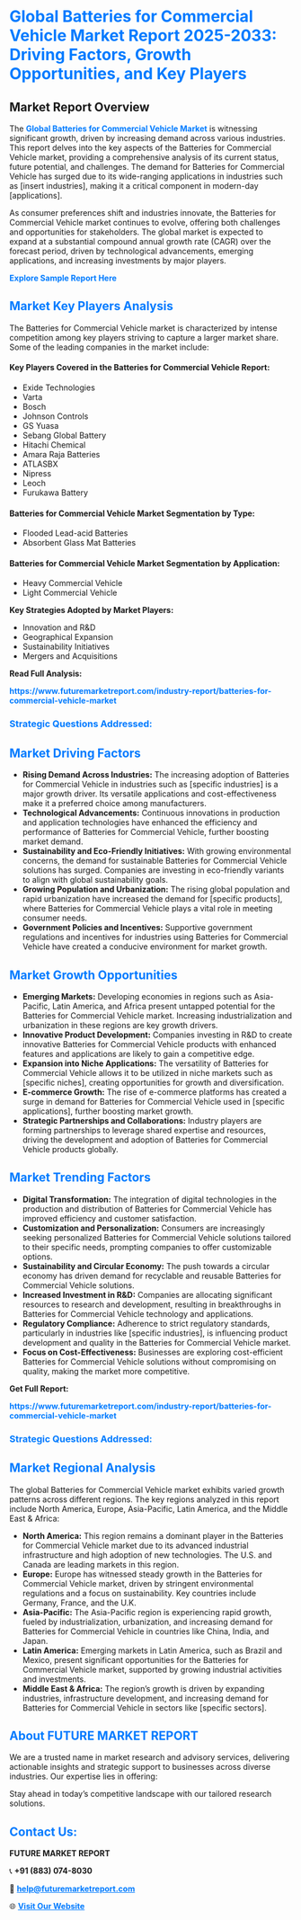 <h1 style="color: #007BFF;">Global Batteries for Commercial Vehicle Market Report 2025-2033: Driving Factors, Growth Opportunities, and Key Players</h1>

<section id="overview">
<h2>Market Report Overview</h2>
<p>The <a href="https://www.futuremarketreport.com/industry-report/batteries-for-commercial-vehicle-market" style="color: #007BFF; text-decoration: none;"><strong>Global Batteries for Commercial Vehicle Market</strong></a> is witnessing significant growth, driven by increasing demand across various industries. This report delves into the key aspects of the Batteries for Commercial Vehicle market, providing a comprehensive analysis of its current status, future potential, and challenges. The demand for Batteries for Commercial Vehicle has surged due to its wide-ranging applications in industries such as [insert industries], making it a critical component in modern-day [applications].</p>
<p>As consumer preferences shift and industries innovate, the Batteries for Commercial Vehicle market continues to evolve, offering both challenges and opportunities for stakeholders. The global market is expected to expand at a substantial compound annual growth rate (CAGR) over the forecast period, driven by technological advancements, emerging applications, and increasing investments by major players.</p>
</section>

<section id="overview">
<p><a href="https://www.futuremarketreport.com/request-sample/reportId=92479" style="color: #007BFF; text-decoration: none;"><strong>Explore Sample Report Here</strong></a></p>
</section>

<section id="key-players">
<h2 style="color: #007BFF;">Market Key Players Analysis</h2>
<p>The Batteries for Commercial Vehicle market is characterized by intense competition among key players striving to capture a larger market share. Some of the leading companies in the market include:</p>
<h4>Key Players Covered in the Batteries for Commercial Vehicle Report:</h4>
<ul><li>Exide Technologies</li><li>Varta</li><li>Bosch</li><li>Johnson Controls</li><li>GS Yuasa</li><li>Sebang Global Battery</li><li>Hitachi Chemical</li><li>Amara Raja Batteries</li><li>ATLASBX</li><li>Nipress</li><li>Leoch</li><li>Furukawa Battery</li></ul>
<h4>Batteries for Commercial Vehicle Market Segmentation by Type:</h4>
<ul><li>Flooded Lead-acid Batteries</li><li>Absorbent Glass Mat Batteries</li></ul>

<h4>Batteries for Commercial Vehicle Market Segmentation by Application:</h4>
<ul><li>Heavy Commercial Vehicle</li><li>Light Commercial Vehicle</li></ul>
<p><strong>Key Strategies Adopted by Market Players:</strong></p>
<ul>
<li>Innovation and R&D</li>
<li>Geographical Expansion</li>
<li>Sustainability Initiatives</li>
<li>Mergers and Acquisitions</li>
</ul>
</section>

<section>
<p><strong>Read Full Analysis: </strong></p><a href="https://www.futuremarketreport.com/industry-report/batteries-for-commercial-vehicle-market" style="color: #007BFF; text-decoration: none;"><strong>https://www.futuremarketreport.com/industry-report/batteries-for-commercial-vehicle-market</strong></a>
<h3 style="color: #007BFF;">Strategic Questions Addressed:</h3>
</section>

<section id="driving-factors">
<h2 style="color: #007BFF;">Market Driving Factors</h2>
<ul>
<li><strong>Rising Demand Across Industries:</strong> The increasing adoption of Batteries for Commercial Vehicle in industries such as [specific industries] is a major growth driver. Its versatile applications and cost-effectiveness make it a preferred choice among manufacturers.</li>
<li><strong>Technological Advancements:</strong> Continuous innovations in production and application technologies have enhanced the efficiency and performance of Batteries for Commercial Vehicle, further boosting market demand.</li>
<li><strong>Sustainability and Eco-Friendly Initiatives:</strong> With growing environmental concerns, the demand for sustainable Batteries for Commercial Vehicle solutions has surged. Companies are investing in eco-friendly variants to align with global sustainability goals.</li>
<li><strong>Growing Population and Urbanization:</strong> The rising global population and rapid urbanization have increased the demand for [specific products], where Batteries for Commercial Vehicle plays a vital role in meeting consumer needs.</li>
<li><strong>Government Policies and Incentives:</strong> Supportive government regulations and incentives for industries using Batteries for Commercial Vehicle have created a conducive environment for market growth.</li>
</ul>
</section>

<section id="growth-opportunities">
<h2 style="color: #007BFF;">Market Growth Opportunities</h2>
<ul>
<li><strong>Emerging Markets:</strong> Developing economies in regions such as Asia-Pacific, Latin America, and Africa present untapped potential for the Batteries for Commercial Vehicle market. Increasing industrialization and urbanization in these regions are key growth drivers.</li>
<li><strong>Innovative Product Development:</strong> Companies investing in R&D to create innovative Batteries for Commercial Vehicle products with enhanced features and applications are likely to gain a competitive edge.</li>
<li><strong>Expansion into Niche Applications:</strong> The versatility of Batteries for Commercial Vehicle allows it to be utilized in niche markets such as [specific niches], creating opportunities for growth and diversification.</li>
<li><strong>E-commerce Growth:</strong> The rise of e-commerce platforms has created a surge in demand for Batteries for Commercial Vehicle used in [specific applications], further boosting market growth.</li>
<li><strong>Strategic Partnerships and Collaborations:</strong> Industry players are forming partnerships to leverage shared expertise and resources, driving the development and adoption of Batteries for Commercial Vehicle products globally.</li>
</ul>
</section>

<section id="trending-factors">
<h2 style="color: #007BFF;">Market Trending Factors</h2>
<ul>
<li><strong>Digital Transformation:</strong> The integration of digital technologies in the production and distribution of Batteries for Commercial Vehicle has improved efficiency and customer satisfaction.</li>
<li><strong>Customization and Personalization:</strong> Consumers are increasingly seeking personalized Batteries for Commercial Vehicle solutions tailored to their specific needs, prompting companies to offer customizable options.</li>
<li><strong>Sustainability and Circular Economy:</strong> The push towards a circular economy has driven demand for recyclable and reusable Batteries for Commercial Vehicle solutions.</li>
<li><strong>Increased Investment in R&D:</strong> Companies are allocating significant resources to research and development, resulting in breakthroughs in Batteries for Commercial Vehicle technology and applications.</li>
<li><strong>Regulatory Compliance:</strong> Adherence to strict regulatory standards, particularly in industries like [specific industries], is influencing product development and quality in the Batteries for Commercial Vehicle market.</li>
<li><strong>Focus on Cost-Effectiveness:</strong> Businesses are exploring cost-efficient Batteries for Commercial Vehicle solutions without compromising on quality, making the market more competitive.</li>
</ul>
</section>

<section>
<p><strong>Get Full Report: </strong></p><a href="https://www.futuremarketreport.com/industry-report/batteries-for-commercial-vehicle-market" style="color: #007BFF; text-decoration: none;"><strong>https://www.futuremarketreport.com/industry-report/batteries-for-commercial-vehicle-market</strong></a>
<h3 style="color: #007BFF;">Strategic Questions Addressed:</h3>
</section>


<section id="regional-analysis">
<h2 style="color: #007BFF;">Market Regional Analysis</h2>
<p>The global Batteries for Commercial Vehicle market exhibits varied growth patterns across different regions. The key regions analyzed in this report include North America, Europe, Asia-Pacific, Latin America, and the Middle East & Africa:</p>
<ul>
<li><strong>North America:</strong> This region remains a dominant player in the Batteries for Commercial Vehicle market due to its advanced industrial infrastructure and high adoption of new technologies. The U.S. and Canada are leading markets in this region.</li>
<li><strong>Europe:</strong> Europe has witnessed steady growth in the Batteries for Commercial Vehicle market, driven by stringent environmental regulations and a focus on sustainability. Key countries include Germany, France, and the U.K.</li>
<li><strong>Asia-Pacific:</strong> The Asia-Pacific region is experiencing rapid growth, fueled by industrialization, urbanization, and increasing demand for Batteries for Commercial Vehicle in countries like China, India, and Japan.</li>
<li><strong>Latin America:</strong> Emerging markets in Latin America, such as Brazil and Mexico, present significant opportunities for the Batteries for Commercial Vehicle market, supported by growing industrial activities and investments.</li>
<li><strong>Middle East & Africa:</strong> The region’s growth is driven by expanding industries, infrastructure development, and increasing demand for Batteries for Commercial Vehicle in sectors like [specific sectors].</li>
</ul>
</section>

<footer>
<h2 style="color: #007BFF;">About FUTURE MARKET REPORT</h2>
<p>We are a trusted name in market research and advisory services, delivering actionable insights and strategic support to businesses across diverse industries. Our expertise lies in offering:</p>

<p>Stay ahead in today’s competitive landscape with our tailored research solutions.</p>

<h2 style="color: #007BFF;">Contact Us:</h2>
<p><strong>FUTURE MARKET REPORT</strong></p>
<p>📞 <strong>+91 (883) 074-8030</strong></p>
<p>📧 <strong><a href="mailto:help@futuremarketreport.com" style="color: #007BFF;">help@futuremarketreport.com</a></strong></p>
<p>🌐 <strong><a href="https://www.futuremarketreport.com/" style="color: #007BFF;">Visit Our Website</a></strong></p>
</footer>